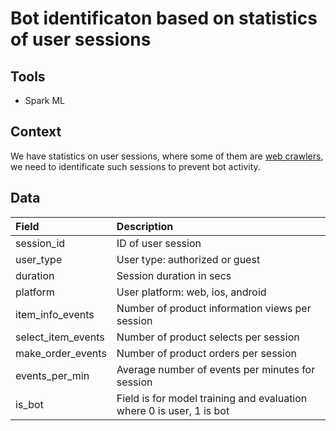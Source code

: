 # Bot identificaton based on statistics of user sessions
## Tools
- Spark ML
## Context
We have statistics on user sessions, where some of them are [web crawlers](https://en.wikipedia.org/wiki/Web_crawler), we need to identificate such sessions to prevent bot activity.
## Data

| Field  | Description |
| :----- | :---------- |
| session_id | ID of user session  |
| user_type | User type: authorized or guest |
| duration | Session duration in secs |
| platform | User platform: web, ios, android |
| item_info_events | Number of product information views per session |
| select_item_events | Number of product selects per session |
| make_order_events | Number of product orders per session |
| events_per_min | Average number of events per minutes for session |
| is_bot | Field is for model training and evaluation where 0 is user, 1 is bot |
